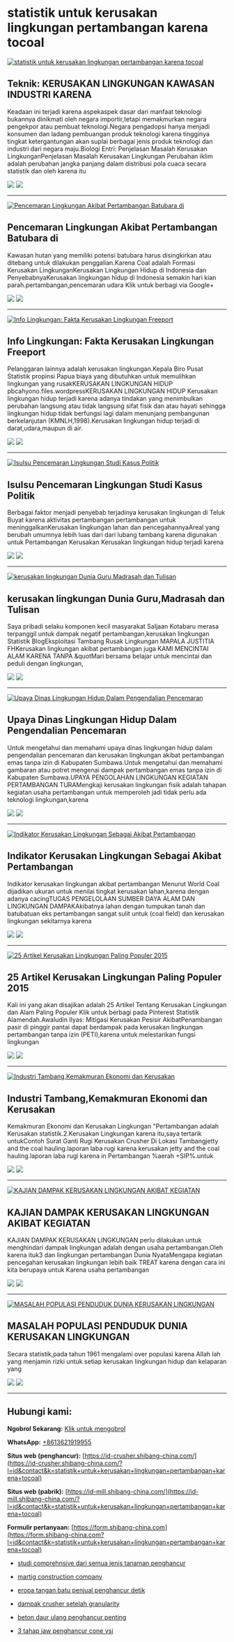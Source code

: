 # statistik untuk kerusakan lingkungan pertambangan karena tocoal

<a href="https://swt.shibang-china.com/?l=id&img&k=statistik+untuk+kerusakan+lingkungan+pertambangan+karena+tocoal" target="_blank">![statistik untuk kerusakan lingkungan pertambangan karena tocoal](http://static.shibang-china.com/all-800x300/374.jpg)</a>

## Teknik: KERUSAKAN LINGKUNGAN KAWASAN INDUSTRI KARENA
Keadaan ini terjadi karena aspekaspek dasar dari manfaat teknologi bukannya dinikmati oleh negara importir,tetapi memakmurkan negara pengekpor atau pembuat teknologi.Negara pengadopsi hanya menjadi konsumen dan ladang pembuangan produk teknologi karena tingginya tingkat ketergantungan akan suplai berbagai jenis produk teknologi dan industri dari negara maju.Biologi Entri: Penjelasan Masalah Kerusakan LingkunganPenjelasan Masalah Kerusakan Lingkungan Perubahan iklim adalah perubahan jangka panjang dalam distribusi pola cuaca secara statistik dan oleh karena itu


<a href="https://whatsapp.shibangsoft.com/WhatsApp.php" target="_blank" title="WhatsApp">![](http://static.shibang-china.com/icon/whatsapp.png)</a> <a href="https://swt.shibang-china.com/?l=id&icon&k=statistik+untuk+kerusakan+lingkungan+pertambangan+karena+tocoal" target="_blank">![](http://static.shibang-china.com/icon/chat-id.png)</a>

---

<a href="https://swt.shibang-china.com/?l=id&img&k=statistik+untuk+kerusakan+lingkungan+pertambangan+karena+tocoal" target="_blank">![Pencemaran Lingkungan Akibat Pertambangan Batubara di](http://static.shibang-china.com/all-800x300/987.jpg)</a>

## Pencemaran Lingkungan Akibat Pertambangan Batubara di
Kawasan hutan yang memiliki potensi batubara harus disingkirkan atau ditebang untuk dilakukan penggalian.Karena Coal adalah Formasi Kerusakan LingkunganKerusakan Lingkungan Hidup di Indonesia dan PenyebabnyaKerusakan lingkungan hidup di Indonesia semakin hari kian parah.pertambangan,pencemaran udara Klik untuk berbagi via Google+


<a href="https://whatsapp.shibangsoft.com/WhatsApp.php" target="_blank" title="WhatsApp">![](http://static.shibang-china.com/icon/whatsapp.png)</a> <a href="https://swt.shibang-china.com/?l=id&icon&k=statistik+untuk+kerusakan+lingkungan+pertambangan+karena+tocoal" target="_blank">![](http://static.shibang-china.com/icon/chat-id.png)</a>

---

<a href="https://swt.shibang-china.com/?l=id&img&k=statistik+untuk+kerusakan+lingkungan+pertambangan+karena+tocoal" target="_blank">![Info Lingkungan: Fakta Kerusakan Lingkungan Freeport](http://static.shibang-china.com/all-800x300/1175.jpg)</a>

## Info Lingkungan: Fakta Kerusakan Lingkungan Freeport
Pelanggaran lainnya adalah kerusakan lingkungan.Kepala Biro Pusat Statistik propinsi Papua biaya yang dibutuhkan untuk memulihkan lingkungan yang rusakKERUSAKAN LINGKUNGAN HIDUP pbcahyono.files.wordpressKERUSAKAN LINGKUNGAN HIDUP Kerusakan lingkungan hidup terjadi karena adanya tindakan yang menimbulkan perubahan langsung atau tidak langsung sifat fisik dan atau hayati sehingga lingkungan hidup tidak berfungsi lagi dalam menunjang pembangunan berkelanjutan (KMNLH,1998).Kerusakan lingkungan hidup terjadi di darat,udara,maupun di air.


<a href="https://whatsapp.shibangsoft.com/WhatsApp.php" target="_blank" title="WhatsApp">![](http://static.shibang-china.com/icon/whatsapp.png)</a> <a href="https://swt.shibang-china.com/?l=id&icon&k=statistik+untuk+kerusakan+lingkungan+pertambangan+karena+tocoal" target="_blank">![](http://static.shibang-china.com/icon/chat-id.png)</a>

---

<a href="https://swt.shibang-china.com/?l=id&img&k=statistik+untuk+kerusakan+lingkungan+pertambangan+karena+tocoal" target="_blank">![IsuIsu Pencemaran Lingkungan Studi Kasus Politik](http://static.shibang-china.com/all-800x300/372.jpg)</a>

## IsuIsu Pencemaran Lingkungan Studi Kasus Politik
Berbagai faktor menjadi penyebab terjadinya kerusakan lingkungan di Teluk Buyat karena aktivitas pertambangan pertambangan untuk meninggalkanKerusakan lingkungan lahan dan pencegahannyaAreal yang berubah umumnya lebih luas dari dari lubang tambang karena digunakan untuk Pertambangan Kerusakan Kerusakan lingkungan hidup terjadi karena


<a href="https://whatsapp.shibangsoft.com/WhatsApp.php" target="_blank" title="WhatsApp">![](http://static.shibang-china.com/icon/whatsapp.png)</a> <a href="https://swt.shibang-china.com/?l=id&icon&k=statistik+untuk+kerusakan+lingkungan+pertambangan+karena+tocoal" target="_blank">![](http://static.shibang-china.com/icon/chat-id.png)</a>

---

<a href="https://swt.shibang-china.com/?l=id&img&k=statistik+untuk+kerusakan+lingkungan+pertambangan+karena+tocoal" target="_blank">![kerusakan lingkungan Dunia Guru,Madrasah dan Tulisan](http://static.shibang-china.com/all-800x300/1058.jpg)</a>

## kerusakan lingkungan Dunia Guru,Madrasah dan Tulisan
Saya pribadi selaku komponen kecil masyarakat SaIjaan Kotabaru merasa terpanggil untuk dampak negatif pertambangan,kerusakan lingkungan Statistik BlogEksploitasi Tambang Rusak Lingkungan MAPALA JUSTITIA FHKerusakan lingkungan akibat pertambangan juga KAMI MENCINTAI ALAM KARENA TANPA &quotMari bersama belajar untuk mencintai dan peduli dengan lingkungan,


<a href="https://whatsapp.shibangsoft.com/WhatsApp.php" target="_blank" title="WhatsApp">![](http://static.shibang-china.com/icon/whatsapp.png)</a> <a href="https://swt.shibang-china.com/?l=id&icon&k=statistik+untuk+kerusakan+lingkungan+pertambangan+karena+tocoal" target="_blank">![](http://static.shibang-china.com/icon/chat-id.png)</a>

---

<a href="https://swt.shibang-china.com/?l=id&img&k=statistik+untuk+kerusakan+lingkungan+pertambangan+karena+tocoal" target="_blank">![Upaya Dinas Lingkungan Hidup Dalam Pengendalian Pencemaran](http://static.shibang-china.com/all-800x300/1232.jpg)</a>

## Upaya Dinas Lingkungan Hidup Dalam Pengendalian Pencemaran
Untuk mengetahui dan memahami upaya dinas lingkungan hidup dalam pengendalian pencemaran dan kerusakan lingkungan akibat pertambangan emas tanpa izin di Kabupaten Sumbawa.Untuk mengetahui dan memahami gambaran atau potret mengenai dampak pertambangan emas tanpa izin di Kabupaten Sumbawa.UPAYA PENGOLAHAN LINGKUNGAN KEGIATAN PERTAMBANGAN TURAMengkaji kerusakan lingkungan fisik adalah tahapan kegiatan usaha pertambangan untuk memperoleh jadi tidak perlu ada teknologi lingkungan,karena


<a href="https://whatsapp.shibangsoft.com/WhatsApp.php" target="_blank" title="WhatsApp">![](http://static.shibang-china.com/icon/whatsapp.png)</a> <a href="https://swt.shibang-china.com/?l=id&icon&k=statistik+untuk+kerusakan+lingkungan+pertambangan+karena+tocoal" target="_blank">![](http://static.shibang-china.com/icon/chat-id.png)</a>

---

<a href="https://swt.shibang-china.com/?l=id&img&k=statistik+untuk+kerusakan+lingkungan+pertambangan+karena+tocoal" target="_blank">![Indikator Kerusakan Lingkungan Sebagai Akibat Pertambangan](http://static.shibang-china.com/all-800x300/1252.jpg)</a>

## Indikator Kerusakan Lingkungan Sebagai Akibat Pertambangan
Indikator kerusakan lingkungan akibat pertambangan Menurut World Coal dijadikan ukuran untuk menilai tingkat kerusakan lahan,karena dengan adanya cacingTUGAS PENGELOLAAN SUMBER DAYA ALAM DAN LINGKUNGAN DAMPAKAkibatnya lahan dengan tumpukan tanah dan batubatuan eks pertambangan sangat sulit untuk (coal field) dan kerusakan lingkungan sekitarnya karena


<a href="https://whatsapp.shibangsoft.com/WhatsApp.php" target="_blank" title="WhatsApp">![](http://static.shibang-china.com/icon/whatsapp.png)</a> <a href="https://swt.shibang-china.com/?l=id&icon&k=statistik+untuk+kerusakan+lingkungan+pertambangan+karena+tocoal" target="_blank">![](http://static.shibang-china.com/icon/chat-id.png)</a>

---

<a href="https://swt.shibang-china.com/?l=id&img&k=statistik+untuk+kerusakan+lingkungan+pertambangan+karena+tocoal" target="_blank">![25 Artikel Kerusakan Lingkungan Paling Populer 2015](http://static.shibang-china.com/all-800x300/309.jpg)</a>

## 25 Artikel Kerusakan Lingkungan Paling Populer 2015
Kali ini yang akan disajikan adalah 25 Artikel Tentang Kerusakan Lingkungan dan Alam Paling Populer Klik untuk berbagi pada Pinterest Statistik Alamendah.Awaludin Ilyas: Mitigasi Kerusakan Pesisir AkibatPenambangan pasir di pinggir pantai dapat berdampak pada kerusakan lingkungan pertambangan tanpa izin (PETI),karena untuk melestarikan fungsi lingkungan


<a href="https://whatsapp.shibangsoft.com/WhatsApp.php" target="_blank" title="WhatsApp">![](http://static.shibang-china.com/icon/whatsapp.png)</a> <a href="https://swt.shibang-china.com/?l=id&icon&k=statistik+untuk+kerusakan+lingkungan+pertambangan+karena+tocoal" target="_blank">![](http://static.shibang-china.com/icon/chat-id.png)</a>

---

<a href="https://swt.shibang-china.com/?l=id&img&k=statistik+untuk+kerusakan+lingkungan+pertambangan+karena+tocoal" target="_blank">![Industri Tambang,Kemakmuran Ekonomi dan Kerusakan](http://static.shibang-china.com/all-800x300/380.jpg)</a>

## Industri Tambang,Kemakmuran Ekonomi dan Kerusakan
Kemakmuran Ekonomi dan Kerusakan Lingkungan "Pertambangan adalah Kerusakan statistik.2.Kerusakan Lingkungan karena itu,saya tertarik untukContoh Surat Ganti Rugi Kerusakan Crusher Di Lokasi Tambangjetty and the coal hauling.laporan laba rugi karena kerusakan jetty and the coal hauling.laporan laba rugi karena in Pertambangan %aerah +SIP%.untuk


<a href="https://whatsapp.shibangsoft.com/WhatsApp.php" target="_blank" title="WhatsApp">![](http://static.shibang-china.com/icon/whatsapp.png)</a> <a href="https://swt.shibang-china.com/?l=id&icon&k=statistik+untuk+kerusakan+lingkungan+pertambangan+karena+tocoal" target="_blank">![](http://static.shibang-china.com/icon/chat-id.png)</a>

---

<a href="https://swt.shibang-china.com/?l=id&img&k=statistik+untuk+kerusakan+lingkungan+pertambangan+karena+tocoal" target="_blank">![KAJIAN DAMPAK KERUSAKAN LINGKUNGAN AKIBAT KEGIATAN](http://static.shibang-china.com/all-800x300/1209.jpg)</a>

## KAJIAN DAMPAK KERUSAKAN LINGKUNGAN AKIBAT KEGIATAN
KAJIAN DAMPAK KERUSAKAN LINGKUNGAN perlu dilakukan untuk menghindari dampak lingkungan adalah dengan usaha pertambangan.Oleh karena ituk3 dan lingkungan pertambangan Dunia NyataMengapa kegiatan pencegahan kerusakan lingkungan lebih baik TREAT karena dengan cara ini kita berupaya untuk Karena usaha pertambangan


<a href="https://whatsapp.shibangsoft.com/WhatsApp.php" target="_blank" title="WhatsApp">![](http://static.shibang-china.com/icon/whatsapp.png)</a> <a href="https://swt.shibang-china.com/?l=id&icon&k=statistik+untuk+kerusakan+lingkungan+pertambangan+karena+tocoal" target="_blank">![](http://static.shibang-china.com/icon/chat-id.png)</a>

---

<a href="https://swt.shibang-china.com/?l=id&img&k=statistik+untuk+kerusakan+lingkungan+pertambangan+karena+tocoal" target="_blank">![MASALAH POPULASI PENDUDUK DUNIA KERUSAKAN LINGKUNGAN](http://static.shibang-china.com/all-800x300/778.jpg)</a>

## MASALAH POPULASI PENDUDUK DUNIA KERUSAKAN LINGKUNGAN
Secara statistik,pada tahun 1961 mengalami over populasi karena Allah lah yang menjamin rizki untuk setiap kerusakan lingkungan hidup dan kelaparan yang

<a href="https://whatsapp.shibangsoft.com/WhatsApp.php" target="_blank" title="WhatsApp">![](http://static.shibang-china.com/icon/whatsapp.png)</a> <a href="https://swt.shibang-china.com/?l=id&icon&k=statistik+untuk+kerusakan+lingkungan+pertambangan+karena+tocoal" target="_blank">![](http://static.shibang-china.com/icon/chat-id.png)</a>

---
## Hubungi kami:

**Ngobrol Sekarang:** [Klik untuk mengobrol](https://swt.shibang-china.com?l=id&contact&k=statistik+untuk+kerusakan+lingkungan+pertambangan+karena+tocoal)

**WhatsApp:**  [+8613621919955](https://whatsapp.shibangsoft.com/WhatsApp.php)

**Situs web (penghancur):** [https://id-crusher.shibang-china.com/](https://id-crusher.shibang-china.com/?l=id&contact&k=statistik+untuk+kerusakan+lingkungan+pertambangan+karena+tocoal)

**Situs web (pabrik):** [https://id-mill.shibang-china.com/](https://id-mill.shibang-china.com/?l=id&contact&k=statistik+untuk+kerusakan+lingkungan+pertambangan+karena+tocoal)

**Formulir pertanyaan:** [https://form.shibang-china.com](https://form.shibang-china.com?l=id&contact&k=statistik+untuk+kerusakan+lingkungan+pertambangan+karena+tocoal)

* [studi comprehnsive dari semua jenis tanaman penghancur](../43/studi%20comprehnsive%20dari%20semua%20jenis%20tanaman%20penghancur.md)

* [martig construction company](../41/martig%20construction%20company.md)

* [eropa tangan batu penjual penghancur detik](../44/eropa%20tangan%20batu%20penjual%20penghancur%20detik.md)

* [dampak crusher setelah granularity](../49/dampak%20crusher%20setelah%20granularity.md)

* [beton daur ulang penghancur penting](../44/beton%20daur%20ulang%20penghancur%20penting.md)

* [3 tahap jaw penghancur cone vsi](../42/3%20tahap%20jaw%20penghancur%20cone%20vsi.md)